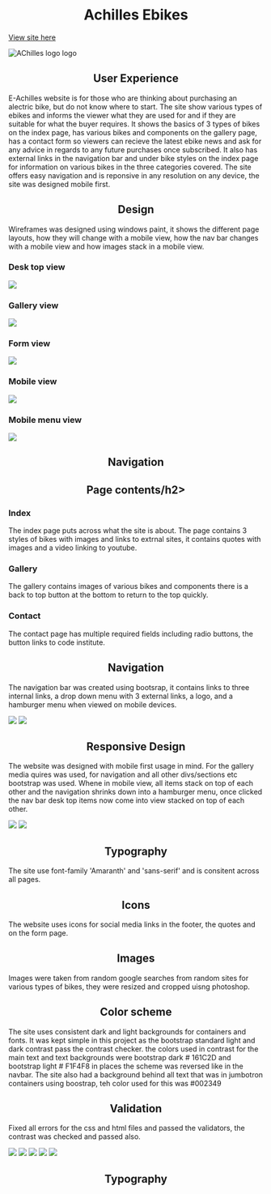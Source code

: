 <h1 align="center">Achilles Ebikes</h1>

<a href="https://develogenics.github.io/Achilles-Ebikes/" rel="nofollow">View site here</a>

![AChilles logo logo](images/mockup.jpg)

<h2 align="center">User Experience</h2>

E-Achilles website is for those who are thinking about purchasing an alectric bike, but do not know where to start. The site show various types of ebikes and informs the viewer what they are used for and if they are suitable for what the buyer requires. It shows the basics of 3 types of bikes on the index page, has various bikes and components on the gallery page, has a contact form so viewers can recieve the latest ebike news and ask for any advice in regards to any future purchases once subscribed. It also has external links in the navigation bar and under bike styles on the index page for information on various bikes in the three categories covered. The site offers easy navigation and is reponsive in any resolution on any device, the site was designed mobile first.

<h2 align="center">Design</h2>

Wireframes was designed using windows paint, it shows the different page layouts, how they will change with a mobile view, how the nav bar changes with a mobile view and how images stack in a mobile view.

<h3>Desk top view</h3>

<img src="images/desk-wire.png">

<h3>Gallery view</h3>

<img src="images/gallery-wire.png">

<h3>Form view</h3>

<img src="images/form-wire.png">

<h3>Mobile view</h3>

<img src="images/mobile-wire.png">

<h3>Mobile menu view</h3>

<img src="images/mobile-menu-wire.png">

<h2 align="center">Navigation</h2>

<h2 align="center">Page contents/h2>
  
<h3>Index</h3>

The index page puts across what the site is about. The page contains 3 styles of bikes with images and links to extrnal sites, it contains quotes with images and a video linking to youtube.
  
<h3>Gallery</h3>
  
The gallery contains images of various bikes and components there is a back to top button at the bottom to return to the top quickly.
  
<h3>Contact</h3>

The contact page has multiple required fields including radio buttons, the button links to code institute.
  
<h2 align="center">Navigation</h2>
  
The navigation bar was created using bootsrap, it contains links to three internal links, a drop down menu with 3 external links, a logo, and a hamburger menu when viewed on mobile devices.

<img src="images/navbar-desk.jpg">

<img src="images/navbar-mobile.jpg">

<h2 align="center">Responsive Design</h2>

The website was designed with mobile first usage in mind. For the gallery media quires was used, for navigation and all other divs/sections etc bootstrap was used. Whene in mobile view, all items stack on top of each other and the navigation shrinks down into a hamburger menu, once clicked the nav bar desk top items now come into view stacked on top of each other.

<img src="images/desk-responsive.png">

<img src="images/mobile-responsive.png">
  
<h2 align="center">Typography</h2>

The site use font-family 'Amaranth' and 'sans-serif' and is consitent across all pages.
  
<h2 align="center">Icons</h2>
  
The website uses icons for social media links in the footer, the quotes and on the form page.

<h2 align="center">Images</h2>
  
Images were taken from random google searches from random sites for various types of bikes, they were resized and cropped uisng photoshop.

<h2 align="center">Color scheme</h2>

The site uses consistent dark and light backgrounds for containers and fonts. It was kept simple in this project as the bootstrap standard light and dark contrast pass the contrast checker. the colors used in contrast for the main text and text backgrounds were bootstrap dark # 161C2D and bootstrap light # F1F4F8 in places the scheme was reversed like in the navbar. The site also had a background behind all text that was in jumbotron containers using boostrap, teh color used for this was #002349 

<h2 align="center">Validation</h2>

Fixed all errors for the css and html files and passed the validators, the contrast was checked and passed also.

<img src="images/contrast.jpg">
  
<img src="images/index-checked.jpg">
  
<img src="images/gallery-checked.jpg">
  
<img src="images/contact-checked.jpg">
  
<img src="images/css-checked.jpg">
  
<h2 align="center">Typography</h2>



